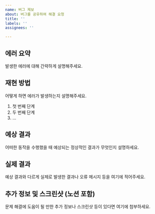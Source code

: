 ```yaml
---
name: 버그 제보
about: 버그를 공유하여 해결 요청
title: ''
labels: ''
assignees: ''

---
```


## 에러 요약

발생한 에러에 대해 간략하게 설명해주세요.

## 재현 방법

어떻게 하면 에러가 발생하는지 설명해주세요.

1. 첫 번째 단계
2. 두 번째 단계
3. ...

## 예상 결과

어떠한 동작을 수행했을 때 예상되는 정상적인 결과가 무엇인지 설명하세요.

## 실제 결과 

예상 결과와 다르게 실제로 발생한 결과나 오류 메시지 등을 여기에 적어주세요.

## 추가 정보 및 스크린샷 (노션 포함)

문제 해결에 도움이 될 만한 추가 정보나 스크린샷 등이 있다면 여기에 첨부하세요.
